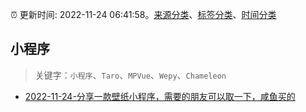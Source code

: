 :alarm_clock: 更新时间: 2022-11-24 06:41:58。[来源分类](../README.md)、[标签分类](../TAGS.md)、[时间分类](../TIMELINE.md)

## 小程序


> 关键字：`小程序`、`Taro`、`MPVue`、`Wepy`、`Chameleon`



- [2022-11-24-分享一款壁纸小程序，需要的朋友可以取一下，咸鱼买的](https://www.v2ex.com/t/897547) 